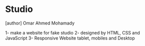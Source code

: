 # Studio
[author] Omar Ahmed Mohamady

1- make a website for fake studio 
2- designed by HTML, CSS and JavaScript
3- Responsive Website tablet, mobiles and Desktop 
